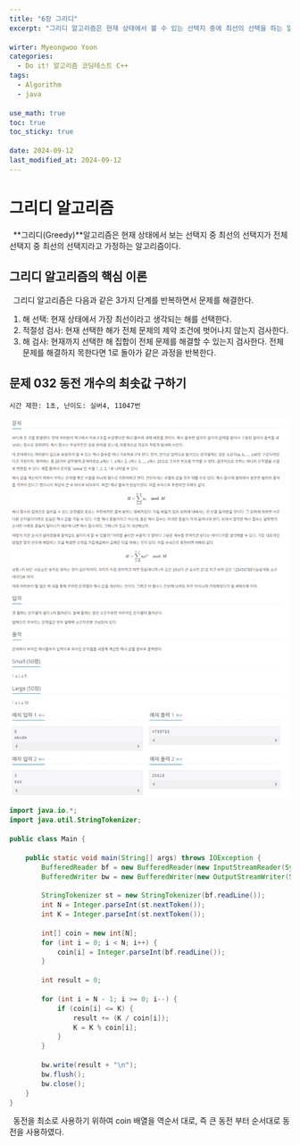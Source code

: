 ```yaml
---
title: "6장 그리디"
excerpt: "그리디 알고리즘은 현재 상태에서 볼 수 있는 선택지 중에 최선의 선택을 하는 알고리즘이다. 그리디 알고리즘은 동적 계획법보다 구현하기 쉽고 시간 복잡도가 우수하다. 하지만 항상 최적의 해는 보장하지 못해, 코딩 테스트에서 논리 유무를 충분히 살펴야 한다."

wirter: Myeongwoo Yoon
categories:
  - Do it! 알고리즘 코딩테스트 C++
tags:
  - Algorithm
  - java

use_math: true
toc: true
toc_sticky: true
 
date: 2024-09-12
last_modified_at: 2024-09-12
---
```


그리디 알고리즘
======

&ensp;**그리디(Greedy)**알고리즘은 현재 상태에서 보는 선택지 중 최선의 선택지가 전체 선택지 중 최선의 선택지라고 가정하는 알고리즘이다.

그리디 알고리즘의 핵심 이론
------
&ensp;그리디 알고리즘은 다음과 같은 3가지 단계를 반복하면서 문제를 해결한다.
1. 해 선택: 현재 상태에서 가장 최선이라고 생각되는 해를 선택한다.
2. 적절성 검사: 현재 선택한 해가 전체 문제의 제약 조건에 벗어나지 않는지 검사한다.
3. 해 검사: 현재까지 선택한 해 집합이 전체 문제를 해결할 수 있는지 검사한다. 전체 문제를 해결하지 목한다면 1로 돌아가 같은 과정을 반복한다.


문제 032 동전 개수의 최솟값 구하기
------
`시간 제한: 1초, 난이도: 실버4, 11047번`
<p align="center"><img src="/assets/img/Do-it!-알고리즘-코딩테스트-C++/6장 그리디/1-1-032-11047-문제.png"></p>

```java
import java.io.*;
import java.util.StringTokenizer;

public class Main {

    public static void main(String[] args) throws IOException {
        BufferedReader bf = new BufferedReader(new InputStreamReader(System.in));
        BufferedWriter bw = new BufferedWriter(new OutputStreamWriter(System.out));

        StringTokenizer st = new StringTokenizer(bf.readLine());
        int N = Integer.parseInt(st.nextToken());
        int K = Integer.parseInt(st.nextToken());

        int[] coin = new int[N];
        for (int i = 0; i < N; i++) {
            coin[i] = Integer.parseInt(bf.readLine());
        }

        int result = 0;

        for (int i = N - 1; i >= 0; i--) {
            if (coin[i] <= K) {
                result += (K / coin[i]);
                K = K % coin[i];
            }
        }

        bw.write(result + "\n");
        bw.flush();
        bw.close();
    }
}
```

&ensp;동전을 최소로 사용하기 위하여 coin 배열을 역순서 대로, 즉 큰 동전 부터 순서대로 동전을 사용하였다.

